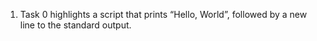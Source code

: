 1. Task 0 highlights a script that prints “Hello, World”, followed by a new line to the standard output.
